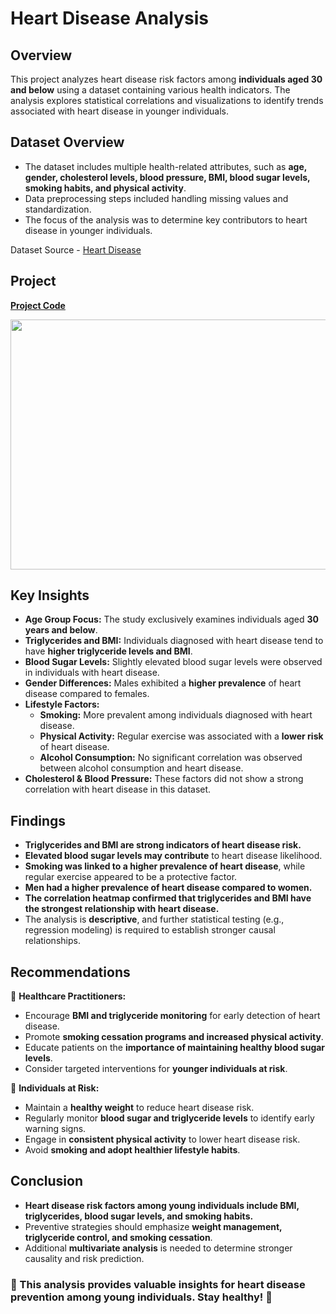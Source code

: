 # Heart Disease Analysis

## Overview

This project analyzes heart disease risk factors among **individuals aged 30 and below** using a dataset containing various health indicators. The analysis explores statistical correlations and visualizations to identify trends associated with heart disease in younger individuals.

## Dataset Overview

- The dataset includes multiple health-related attributes, such as **age, gender, cholesterol levels, blood pressure, BMI, blood sugar levels, smoking habits, and physical activity**.
- Data preprocessing steps included handling missing values and standardization.
- The focus of the analysis was to determine key contributors to heart disease in younger individuals.

Dataset Source - [Heart Disease](https://www.kaggle.com/datasets/oktayrdeki/heart-disease/data)

## Project

**[Project Code](https://www.kaggle.com/code/fahed7/heart-disease-analysis)**

<img src="https://static01.nyt.com/images/2024/11/19/well/07HEART-DISEASE-RISK/07HEART-DISEASE-RISK-superJumbo.jpg?quality=75&auto=webp" width=800 height=400 >

## Key Insights

- **Age Group Focus:** The study exclusively examines individuals aged **30 years and below**.
- **Triglycerides and BMI:** Individuals diagnosed with heart disease tend to have **higher triglyceride levels and BMI**.
- **Blood Sugar Levels:** Slightly elevated blood sugar levels were observed in individuals with heart disease.
- **Gender Differences:** Males exhibited a **higher prevalence** of heart disease compared to females.
- **Lifestyle Factors:**
  - **Smoking:** More prevalent among individuals diagnosed with heart disease.
  - **Physical Activity:** Regular exercise was associated with a **lower risk** of heart disease.
  - **Alcohol Consumption:** No significant correlation was observed between alcohol consumption and heart disease.
- **Cholesterol & Blood Pressure:** These factors did not show a strong correlation with heart disease in this dataset.

## Findings

- **Triglycerides and BMI are strong indicators of heart disease risk.**
- **Elevated blood sugar levels may contribute** to heart disease likelihood.
- **Smoking was linked to a higher prevalence of heart disease**, while regular exercise appeared to be a protective factor.
- **Men had a higher prevalence of heart disease compared to women.**
- **The correlation heatmap confirmed that triglycerides and BMI have the strongest relationship with heart disease.**
- The analysis is **descriptive**, and further statistical testing (e.g., regression modeling) is required to establish stronger causal relationships.

## Recommendations

📌 **Healthcare Practitioners:**

- Encourage **BMI and triglyceride monitoring** for early detection of heart disease.
- Promote **smoking cessation programs and increased physical activity**.
- Educate patients on the **importance of maintaining healthy blood sugar levels**.
- Consider targeted interventions for **younger individuals at risk**.

📌 **Individuals at Risk:**

- Maintain a **healthy weight** to reduce heart disease risk.
- Regularly monitor **blood sugar and triglyceride levels** to identify early warning signs.
- Engage in **consistent physical activity** to lower heart disease risk.
- Avoid **smoking and adopt healthier lifestyle habits**.

## Conclusion

- **Heart disease risk factors among young individuals include BMI, triglycerides, blood sugar levels, and smoking habits.**
- Preventive strategies should emphasize **weight management, triglyceride control, and smoking cessation**.
- Additional **multivariate analysis** is needed to determine stronger causality and risk prediction.

### 🚀 This analysis provides valuable insights for heart disease prevention among young individuals. Stay healthy! 💙

